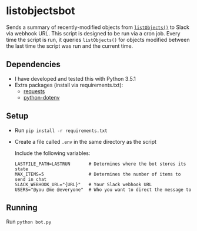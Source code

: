 # listobjectsbot

Sends a summary of recently-modified objects from [`listObjects()`](http://jenkins-1.dataone.org/jenkins/job/API%20Documentation%20-%20trunk/ws/api-documentation/build/html/apis/MN_APIs.html#MNRead.listObjects) to Slack via webhook URL. This
script is designed to be run via a cron job. Every time the script is run, it
queries `listObjects()` for objects modified between the last time the script
was run and the current time.

## Dependencies

- I have developed and tested this with Python 3.5.1
- Extra packages (install via requirements.txt):
  - [requests](http://docs.python-requests.org/en/master/)
  - [python-dotenv](https://github.com/theskumar/python-dotenv)

## Setup

- Run `pip install -r requirements.txt`
- Create a file called `.env` in the same directory as the script

  Include the following variables:

  ```
  LASTFILE_PATH=LASTRUN       # Determines where the bot stores its state
  MAX_ITEMS=5                 # Determines the number of items to send in chat
  SLACK_WEBHOOK_URL="{URL}"   # Your Slack webhook URL
  USERS="@you @me @everyone"  # Who you want to direct the message to
  ```

## Running

Run `python bot.py`
